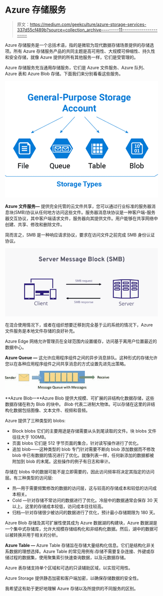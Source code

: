 # Azure 存储服务

> 原文：<https://medium.com/geekculture/azure-storage-services-337d55cf489b?source=collection_archive---------11----------------------->

Azure 存储服务是一个总括术语，指的是微软为现代数据存储场景提供的存储选项。所有 Azure 存储服务产品的共同主题是高可用性、大规模可伸缩性、持久性和安全存储，就像 Azure 提供的所有其他服务一样，它们是受管理的。

Azure 存储服务充当通用存储服务，它们是 Azure 文件服务、Azure 队列、Azure 表和 Azure Blob 存储。下面我们来分别看看这些服务。

![](img/8d04373b5cca97aecf25b727ba00cc77.png)

**Azure 文件服务—** 提供完全托管的云文件共享，您可以通过行业标准的服务器消息块(SMB)协议从任何地方访问这些文件。服务器消息块协议是一种客户端-服务器交互协议，其中客户端请求文件，服务器向其提供文件。用户能够在共享网络中创建、共享、修改和删除文件。

简而言之，SMB 是一种响应请求协议，要求在访问文件之前完成 SMB 身份认证协议。

![](img/12d34f04905dc15a2e29820ecacf03d3.png)

在混合使用情况下，或者在组织想要迁移到完全基于云的系统的情况下，Azure 文件服务是本地文件存储的良好补充。

Azure Edge 网络允许管理员在全球范围内设置缓存，访问基于离用户位置最近的数据中心。

**Azure Queue —** 这允许应用程序组件之间的异步消息排队。这种形式的存储允许您以在各种应用程序组件之间共享消息的方式设置先进先出策略。

![](img/ab45a619ea3b4620245e6a2846089cdc.png)

**Azure Blob—**Azure Blob 提供大规模、可扩展的非结构化数据存储，这些数据存储在称为 Blob 的块中。 *Blob* 代表二进制大物体。可以存储在这里的非结构化数据包括图像、文本文件、视频和音频。

Azure 提供了三种类型的 blobs:

*   Block blobs 它们的主要用途是存储需要从头到尾读取的文件。块 blobs 文件往往大于 100MB。
*   页面 blobs 它们是 512 字节页面的集合，针对读写操作进行了优化。
*   追加 blob——这种类型的 blob 专门针对需要不断向 blob 添加数据而不修改 blob 中已有数据的情况进行了优化。就像列表一样，任何新添加的数据都被附加到 blob 的末尾。这些操作的例子有日志和审计。

存储在 blobs 中的数据可能不是立即需要的，因此访问频率将决定其指定的访问层。有三种类型的访问层:

*   热—用于需要频繁修改的数据的访问层，这与较高的存储成本和较低的访问成本相关。
*   Cold —针对存储不常访问的数据进行了优化。冷层中的数据通常会保存 30 天以上。这里的存储成本较低，访问成本往往较高。
*   归档—针对存储很少被访问的数据进行了优化，预计最小存储期限为 180 天。

Azure Blob 存储及其可扩展性使其成为 Azure 数据湖的构建块，Azure 数据湖是一个集中式存储库，允许大规模存储结构化和非结构化数据。然后，湖中的数据可以被转换并用于相关的分析。

**Azure Table —** Azure Table 存储旨在存储大量结构化信息。它们是结构化非关系数据的理想选择。Azure Table 的常见用例有:存储不需要复杂连接、外键或存储过程的数据集，使用聚集索引快速查询数据，以及元数据存储。

Azure 表存储支持单个区域和可选的只读辅助区域，以实现可用性。

Azure Storage 提供静态加密和客户端加密，以确保存储数据的安全性。

我希望这有助于更好地理解 Azure 存储以及所提供的不同服务的区别。